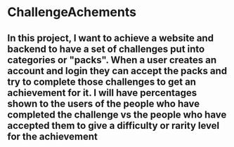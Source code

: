 # ChallengeAchements

<h2>In this project, I want to achieve a website and backend to have a set of challenges put into categories or "packs". When a user creates an account and login they can accept the packs and try to complete those challenges to get an achievement for it. I will have percentages shown to the users of the people who have completed the challenge vs the people who have accepted them to give a difficulty or rarity level for the achievement</h2>
